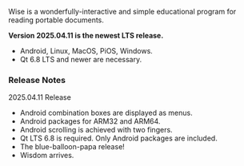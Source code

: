 Wise is a wonderfully-interactive and simple educational
program for reading portable documents.

<b>Version 2025.04.11 is the newest LTS release.</b>

<ul>
<li>Android, Linux, MacOS, PiOS, Windows.</li>
<li>Qt 6.8 LTS and newer are necessary.</li>
</ul>

<h3><b>Release Notes</b></h3>

<p>2025.04.11 Release</p>
<ul>
<li>Android combination boxes are displayed as menus.</li>
<li>Android packages for ARM32 and ARM64.</li>
<li>Android scrolling is achieved with two fingers.</li>
<li>Qt LTS 6.8 is required. Only Android packages are included.</li>
<li>The blue-balloon-papa release!</li>
<li>Wisdom arrives.</li>
</ul>
